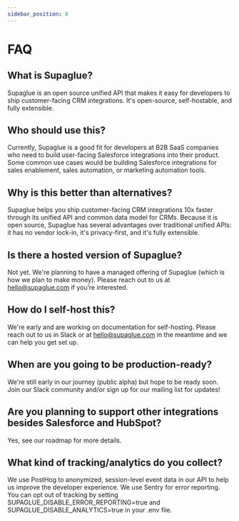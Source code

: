 ```yaml
---
sidebar_position: 8
---
```


# FAQ

## What is Supaglue?

Supaglue is an open source unified API that makes it easy for developers to ship customer-facing CRM integrations. It's open-source, self-hostable, and fully extensible.

## Who should use this?

Currently, Supaglue is a good fit for developers at B2B SaaS companies who need to build user-facing Salesforce integrations into their product. Some common use cases would be building Salesforce integrations for sales enablement, sales automation, or marketing automation tools.

## Why is this better than alternatives?

Supaglue helps you ship customer-facing CRM integrations 10x faster through its unified API and common data model for CRMs. Because it is open source, Supaglue has several advantages over traditional unified APIs: it has no vendor lock-in, it's privacy-first, and it's fully extensible.

## Is there a hosted version of Supaglue?

Not yet. We're planning to have a managed offering of Supaglue (which is how we plan to make money). Please reach out to us at hello@supaglue.com if you’re interested.

## How do I self-host this?

We're early and are working on documentation for self-hosting. Please reach out to us in Slack or at hello@supaglue.com in the meantime and we can help you get set up.

## When are you going to be production-ready?

We're still early in our journey (public alpha) but hope to be ready soon. Join our Slack community and/or sign up for our mailing list for updates!

## Are you planning to support other integrations besides Salesforce and HubSpot?

Yes, see our roadmap for more details.

## What kind of tracking/analytics do you collect?

We use PostHog to anonymized, session-level event data in our API to help us improve the developer experience. We use Sentry for error reporting. You can opt out of tracking by setting SUPAGLUE_DISABLE_ERROR_REPORTING=true and SUPAGLUE_DISABLE_ANALYTICS=true in your .env file.
